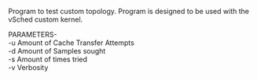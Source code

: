 Program to test custom topology.
Program is designed to be used with the vSched custom kernel.

PARAMETERS-
<br/>
-u Amount of Cache Transfer Attempts
<br/>
-d Amount of Samples sought
<br/>
-s Amount of times tried
<br/>
-v Verbosity


